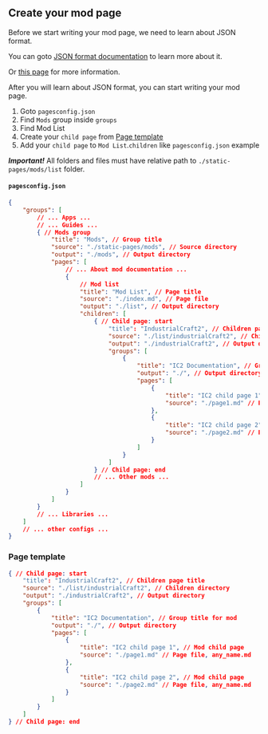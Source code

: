## Create your mod page

Before we start writing your mod page, we need to learn about JSON format.

You can goto [JSON format documentation](https://www.json.org/json-en.html) to learn more about it.

Or [this page](https://www.w3schools.com/whatis/whatis_json.asp) for more information.

After you will learn about JSON format, you can start writing your mod page.

1. Goto `pagesconfig.json`
2. Find `Mods` group inside `groups`
3. Find Mod List
4. Create your `child page` from [Page template](#page-template)
5. Add your `child page` to `Mod List`.`children` like `pagesconfig.json` example

***Important!*** All folders and files must have relative path to `./static-pages/mods/list` folder.

#### `pagesconfig.json`

```json
{
    "groups": [
        // ... Apps ...
        // ... Guides ...
        { // Mods group
            "title": "Mods", // Group title
            "source": "./static-pages/mods", // Source directory
            "output": "./mods", // Output directory
            "pages": [
                // ... About mod documentation ...
                {
                    // Mod list
                    "title": "Mod List", // Page title
                    "source": "./index.md", // Page file
                    "output": "./list", // Output directory
                    "children": [
                        { // Child page: start
                            "title": "IndustrialCraft2", // Children page title
                            "source": "./list/industrialCraft2", // Children directory
                            "output": "./industrialCraft2", // Output directory
                            "groups": [
                                {
                                    "title": "IC2 Documentation", // Group title for mod
                                    "output": "./", // Output directory
                                    "pages": [
                                        {
                                            "title": "IC2 child page 1", // Mod child page
                                            "source": "./page1.md" // Page file, any_name.md
                                        },
                                        {
                                            "title": "IC2 child page 2", // Mod child page
                                            "source": "./page2.md" // Page file, any_name.md
                                        }
                                    ]
                                }
                            ]
                        } // Child page: end
                        // ... Other mods ...
                    ]
                }
            ]
        }
        // ... Libraries ...
    ]
    // ... other configs ...
}
```

### Page template

```json
{ // Child page: start
    "title": "IndustrialCraft2", // Children page title
    "source": "./list/industrialCraft2", // Children directory
    "output": "./industrialCraft2", // Output directory
    "groups": [
        {
            "title": "IC2 Documentation", // Group title for mod
            "output": "./", // Output directory
            "pages": [
                {
                    "title": "IC2 child page 1", // Mod child page
                    "source": "./page1.md" // Page file, any_name.md
                },
                {
                    "title": "IC2 child page 2", // Mod child page
                    "source": "./page2.md" // Page file, any_name.md
                }
            ]
        }
    ]
} // Child page: end
```
